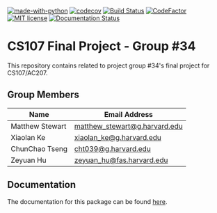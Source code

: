 [![made-with-python](https://img.shields.io/badge/Made%20with-Python-1f425f.svg)](https://www.python.org/)
[![codecov](https://codecov.io/gh/The-Pyoneers/cs107-FinalProject/branch/master/graph/badge.svg?token=39UVNMQOKM)](undefined)
[![Build Status](https://travis-ci.com/The-Pyoneers/cs107-FinalProject.svg?token=Z9452YnmcP3jWAp8j3PV&branch=master)](https://travis-ci.com/The-Pyoneers/cs107-FinalProject)
[![CodeFactor](https://www.codefactor.io/repository/github/the-pyoneers/cs107-finalproject/badge?s=77ef071f20ab3df40d005769dc667aad2a60495e)](https://www.codefactor.io/repository/github/the-pyoneers/cs107-finalproject)
[![MIT license](https://img.shields.io/badge/License-MIT-blue.svg)](https://lbesson.mit-license.org/)
[![Documentation Status](https://readthedocs.org/projects/farad/badge/?version=latest)](https://farad.readthedocs.io/en/latest/?badge=latest)

# CS107 Final Project - Group #34

This repository contains related to project group #34's final project for CS107/AC207.

## Group Members

|      **Name**        |       **Email Address**       |
| -------------------- | ----------------------------- |
| Matthew Stewart      | matthew_stewart@g.harvard.edu |
| Xiaolan Ke           | xiaolan_ke@g.harvard.edu      |
| ChunChao Tseng       | cht039@g.harvard.edu          |
| Zeyuan Hu            | zeyuan_hu@fas.harvard.edu     |

## Documentation

The documentation for this package can be found [here](https://farad.readthedocs.io/en/latest/index.html#).
